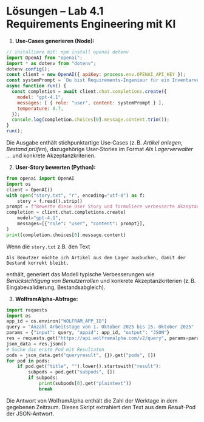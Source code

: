 # Lösungen – Lab 4.1 Requirements Engineering mit KI

1. **Use‑Cases generieren (Node):**

```js
// installiere mit: npm install openai dotenv
import OpenAI from "openai";
import * as dotenv from "dotenv";
dotenv.config();
const client = new OpenAI({ apiKey: process.env.OPENAI_API_KEY });
const systemPrompt = `Du bist Requirements‑Ingenieur für ein Inventarverwaltungssystem. Generiere fünf Use‑Cases, fünf User‑Stories und passende Akzeptanzkriterien.`;
async function run() {
  const completion = await client.chat.completions.create({
    model: "gpt-4.1",
    messages: [ { role: "user", content: systemPrompt } ],
    temperature: 0.7,
  });
  console.log(completion.choices[0].message.content.trim());
}
run();
```

Die Ausgabe enthält stichpunktartige Use‑Cases (z. B. *Artikel anlegen*, *Bestand prüfen*), dazugehörige User‑Stories im Format *Als Lagerverwalter …* und konkrete Akzeptanzkriterien.

2. **User‑Story bewerten (Python):**

```python
from openai import OpenAI
import os
client = OpenAI()
with open("story.txt", "r", encoding="utf-8") as f:
    story = f.read().strip()
prompt = f"Bewerte diese User Story und formuliere verbesserte Akzeptanzkriterien:\n{story}"
completion = client.chat.completions.create(
    model="gpt-4.1",
    messages=[{"role": "user", "content": prompt}],
)
print(completion.choices[0].message.content)
```

Wenn die `story.txt` z.B. den Text

```
Als Benutzer möchte ich Artikel aus dem Lager ausbuchen, damit der Bestand korrekt bleibt.
```

enthält, generiert das Modell typische Verbesserungen wie *Berücksichtigung von Benutzerrollen* und konkrete Akzeptanzkriterien (z. B. Eingabevalidierung, Bestandsabgleich).

3. **WolframAlpha‑Abfrage:**

```python
import requests
import os
app_id = os.environ["WOLFRAM_APP_ID"]
query = "Anzahl Arbeitstage von 1. Oktober 2025 bis 15. Oktober 2025"
params = {"input": query, "appid": app_id, "output": "JSON"}
res = requests.get("https://api.wolframalpha.com/v2/query", params=params)
json_data = res.json()
# Suche das erste Pod mit Resultaten
pods = json_data.get("queryresult", {}).get("pods", [])
for pod in pods:
    if pod.get("title", "").lower().startswith("result"):
        subpods = pod.get("subpods", [])
        if subpods:
            print(subpods[0].get("plaintext"))
            break
```

Die Antwort von WolframAlpha enthält die Zahl der Werktage in dem gegebenen Zeitraum.  Dieses Skript extrahiert den Text aus dem *Result*-Pod der JSON‑Antwort.
